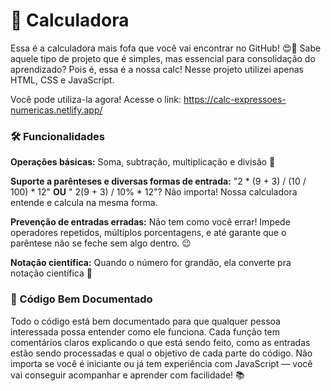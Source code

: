 # 🧮 Calculadora

Essa é a calculadora mais fofa que você vai encontrar no GitHub! 😍🎀
Sabe aquele tipo de projeto que é simples, mas essencial para consolidação do aprendizado? Pois é, essa é a nossa calc!
Nesse projeto utilizei apenas HTML, CSS e JavaScript.

Você pode utiliza-la agora! Acesse o link: https://calc-expressoes-numericas.netlify.app/

### 🛠️ Funcionalidades

__Operações básicas:__ Soma, subtração, multiplicação e divisão 🧮

__Suporte a parênteses e diversas formas de entrada:__ "2 * (9 + 3) / (10 / 100) * 12"  __OU__ " 2(9 + 3) / 10% * 12"? Não importa! Nossa calculadora entende e calcula na mesma forma.

__Prevenção de entradas erradas:__ Não tem como você errar! Impede operadores repetidos, múltiplos porcentagens, e até garante que o parêntese não se feche sem algo dentro. 😉

__Notação científica:__ Quando o número for grandão, ela converte pra notação científica 📐

### 📄 Código Bem Documentado
Todo o código está bem documentado para que qualquer pessoa interessada possa entender como ele funciona. Cada função tem comentários claros explicando o que está sendo feito, como as entradas estão sendo processadas e qual o objetivo de cada parte do código. Não importa se você é iniciante ou já tem experiência com JavaScript — você vai conseguir acompanhar e aprender com facilidade! 📚

